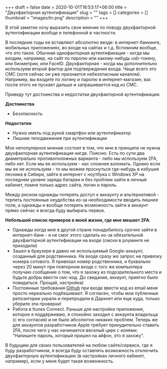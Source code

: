 +++ 
draft = false
date = 2020-10-01T16:53:17+06:00
title = "Двухфакторная аутентификация"
slug = "" 
tags = []
categories = []
thumbnail = "images/tn.png"
description = ""
+++

В этой заметке хочу выразить свое мнение по поводу двухфакторной аутентификации вообще и телефонной в частности.

В последние годы ее вставляют абсолютно везде: в интернет-банкинге, мобильных приложениях, во входе на сайтах и т.д.
Вспомним вообще, что это такое. Обычная однофакторная аутентификация - когда мы входим, например, на сайт по паролю или какому-нибудь usb-токену, или биометрии, или FaceID. Двухфакторная  - когда мы дополнительно используем второй фактор для подтверждения входа. Чаще всего это СМС (хотя сейчас он уже признается небезопасным каналом). Например, вы входите по логину и паролю в интернет-магазин, вас после этого не пускает дальше и запрашивается код из СМС.

Приведу тут достоинства и недостатки двухфакторной аутентификации.

**Достоинства**
+ Безопасность

**Недостатки**
+ Нужно иметь под рукой смартфон или аутентификатор
+ Лишние телодвижения при аутентификации

Мое непопулярное мнение состоит в том, что мне в принципе не нужна двухфакторная аутентификация нигде.
Поясню. Есть по сути два диаметрально противоположных варианта - либо мы используем 2FA, либо нет. Если мы ее используем - нас сложнее взломать. Однако если мы ее не используем - то мы можем проснуться где-нибудь в избушке лесника в Сибири, зайти в интернет с ноутбука с Windows XP на последнем уровне заряда батареи и без проблем зайти в личный кабинет, помня только адрес сайта, логин и пароль.

Между риском однажды потерять доступ к аккаунту и альтернативой - терпеть постоянные неудобства из-за необходимости вводить лишнее поле, а однажды и вообще потерять возможность зайти в аккаунт прямо сейчас я всегда буду выбирать первое. 

**Небольшой список примеров в моей жизни, где мне мешает 2FA**:

+ Однажды когда мне в другой стране понадобилось срочно зайти в интернет-банк - я не смог этого сделать из-за обязательной двухфакторной аутентификации на входе (смски в роуминге не приходили)
+ Зашел в браузере в давно не используемый Google-аккаунт, созданный для родственника. На входе сразу же запрос на привязку номера сотового. Я привязал номер родственника, и буквально через 20 минут при повторном входе с того же компьютера получаю сообщение о том, что я захожу из подозрительного места и будьте добры ввести смс-код. До свидания, аккаунт, приятно было повидаться. Прощай, настройка)
+ Постоянные требования [Github](https://github.com) при входе ввести код из email меня просто нереально подбешивают. Я согласен, чтобы мои публичные репозитории украли и перепродали в Даркнет или еще куда, только уберите эти проверки!
+ Работа в Itunes Connect. Раньше для настройки приложения, которое я поддерживаю, я спокойно заходил с аккаунта владельца (с его согласия) и не было абсолютно никаких проблем. Теперь же для аккаунтов разработчиков Apple требует принудительно ставить 2FA, после чего у нас начинается веселый цирк с конями: "Напишите пароль, который пришел на айфон, это я захожу".

В будущем для своих пользователей на любом сайте/сервисе, где я буду разработчиком, я всегда буду оставлять возможность отключить двухфакторную аутентификацию (в настройках личного кабинет, например), если у меня будет такая возможность.